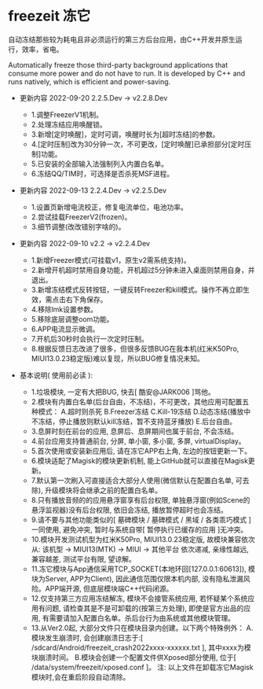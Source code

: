 # freezeit 冻它

自动冻结那些较为耗电且非必须运行的第三方后台应用，由C++开发并原生运行，效率，省电。

Automatically freeze those third-party background applications that consume more power and do not have to run. It is developed by C++ and runs natively, which is efficient and power-saving.


- 更新内容 2022-09-20 2.2.5.Dev -> v2.2.8.Dev
  - 1.调整FreezerV1机制。
  - 2.处理冻结应用唤醒锁。
  - 3.新增[定时唤醒]，定时可调，唤醒时长为[超时冻结]的参数。
  - 4.[定时压制]改为30分钟一次，不可更改，[定时唤醒]已承担部分[定时压制]功能。
  - 5.已安装的全部输入法强制列入内置白名单。
  - 6.冻结QQ/TIM时，可选择是否杀死MSF进程。

- 更新内容 2022-09-13 2.2.4.Dev -> v2.2.5.Dev
  - 1.设置页新增电流校正，修复电流单位，电池功率。
  - 2.尝试挂载FreezerV2(frozen)。
  - 3.细节调整(改改错别字啥的)。

- 更新内容 2022-09-10 v2.2 -> v2.2.4.Dev
  - 1.新增Freezer模式(可挂载v1，原生v2需系统支持)。
  - 2.新增开机超时禁用自身功能，开机超过5分钟未进入桌面则禁用自身，并退出。
  - 3.新增冻结模式反转按钮，一键反转Freezer和kill模式。操作不再立即生效，需点击右下角保存。
  - 4.移除lmk设置参数。
  - 5.移除底层调整oom功能。
  - 6.APP电流显示微调。
  - 7.开机后30秒时会执行一次定时压制。
  - 8.根据反馈日志改进了很多，但很多反馈BUG在我本机(红米K50Pro, MIUI13.0.23稳定版)难以复现，所以BUG修复情况未知。

- 基本说明( 使用前必读 ): 
  - 1.垃圾模块, 一定有大把BUG, 快去[ 酷安@JARK006 ]骂他。
  - 2.模块有内置白名单(后台自由，不冻结)，不可更改，其他应用可配置五种模式：
      A.超时则杀死
      B.Freezer冻结
      C.Kill-19冻结
      D.动态冻结(播放中不冻结，停止播放则默认kill冻结，暂不支持蓝牙播放)
      E.后台自由。
  - 3.息屏时刻在前台的应用, 息屏后、息屏期间也属于前台, 不会冻结。
  - 4.前台应用支持普通前台, 分屏, 单小窗, 多小窗, 多屏, virtualDisplay。
  - 5.首次使用或安装新应用后, 请在冻它APP右上角, 左边的按钮更新一下。
  - 6.模块适配了Magisk的模块更新机制, 能上GitHub就可以直接在Magisk更新。
  - 7.默认第一次刷入可直接适合大部分人使用(微信默认在配置白名单, 可去除), 升级模块将会继承之前的配置白名单。
  - 8.只有播放音频的的应用悬浮窗享有后台权限, 单独悬浮窗(例如Scene的悬浮监视器)没有后台权限, 依旧会冻结, 播放暂停超时也会冻结。
  - 9.请不要与其他功能类似的[ 墓碑模块 / 墓碑模式 / 黑域 / 各类乖巧模式 ]一同使用, 避免冲突, 暂时与系统自带[ 暂停执行已缓存的应用 ]无冲突。
  - 10.模块开发测试机型为红米K50Pro, MIUI13.0.23稳定版, 故模块兼容依次从: 该机型 -> MIUI13(MTK) -> MIUI -> 其他平台 依次递减, 亲缘性越远, 兼容越差, 测试平台有限, 望谅解。
  - 11.冻它模块与App通信采用TCP_SOCKET(本地环回[127.0.0.1:60613]), 模块为Server, APP为Client), 因此通信范围仅限本机内部, 没有隐私泄漏风险。APP端开源, 但底层模块端C++代码闭源。
  - 12.仅支持第三方应用冻结解冻, 模块不会接管系统应用, 若怀疑某个系统应用有问题, 请检查其是不是可卸载的(按第三方处理), 即使是官方出品的应用, 有需要请加入配置白名单。杀后台行为由系统或其他模块管理。
  - 13.从Ver2.0起, 大部分文件只在模块目录内创建。以下两个特殊例外：
      A.模块发生崩溃时, 会创建崩溃日志于:[ /sdcard/Android/freezeit_crash2022xxxx-xxxxxx.txt ], 其中xxxx为模块崩溃时间。
      B.模块会创建一个配置文件供Xposed部分使用, 位于[ /data/system/freezeit/xposed.conf ]。
      注: 以上文件在卸载冻它Magisk模块时,会在重启阶段自动清除。
